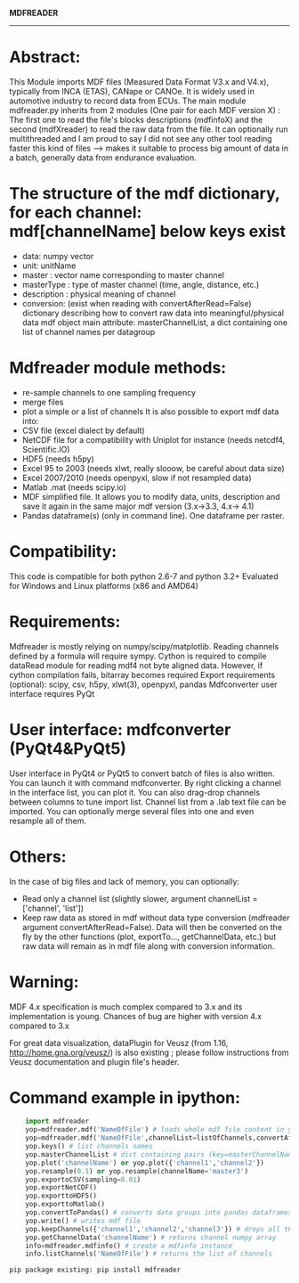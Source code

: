 **MDFREADER**
**************

Abstract:
=========
This Module imports MDF files (Measured Data Format V3.x and V4.x), typically from INCA (ETAS), CANape or CANOe. It is widely used in automotive industry to record data from ECUs. The main module mdfreader.py inherits from 2 modules (One pair for each MDF version X) : The first one to read the file's blocks descriptions (mdfinfoX) and the second (mdfXreader) to read the raw data from the file. It can optionally run multithreaded and I am proud to say I did not see any other tool reading faster this kind of files --> makes it suitable to process big amount of data in a batch, generally data from endurance evaluation.

The structure of the mdf dictionary, for each channel: mdf[channelName] below keys exist
===================================================================
* data: numpy vector
* unit: unitName
* master : vector name corresponding to master channel
* masterType : type of master channel (time, angle, distance, etc.)
* description : physical meaning of channel
* conversion: (exist when reading with convertAfterRead=False) dictionary describing how to convert raw data into meaningful/physical data
mdf object main attribute: masterChannelList, a dict containing one list of channel names per datagroup


Mdfreader module methods:
=========================
* re-sample channels to one sampling frequency
* merge files
* plot a simple or a list of channels
It is also possible to export mdf data into:
* CSV file (excel dialect by default)
* NetCDF file for a compatibility with Uniplot for instance (needs netcdf4, Scientific.IO)
* HDF5 (needs h5py)
* Excel 95 to 2003 (needs xlwt, really slooow, be careful about data size)
* Excel 2007/2010 (needs openpyxl, slow if not resampled data)
* Matlab .mat (needs scipy.io)
* MDF simplified file. It allows you to modify data, units, description and save it again in the same major mdf version (3.x->3.3, 4.x-> 4.1)
* Pandas dataframe(s) (only in command line). One dataframe per raster.

Compatibility:
==============
This code is compatible for both python 2.6-7 and python 3.2+
Evaluated for Windows and Linux platforms (x86 and AMD64)

Requirements:
=============
Mdfreader is mostly relying on numpy/scipy/matplotlib.
Reading channels defined by a formula will require sympy.
Cython is required to compile dataRead module for reading mdf4 not byte aligned data. However, if cython compilation fails, bitarray becomes required
Export requirements (optional): scipy, csv, h5py, xlwt(3), openpyxl, pandas
Mdfconverter user interface requires PyQt

User interface: mdfconverter (PyQt4&PyQt5)
==================================
User interface in PyQt4 or PyQt5 to convert batch of files is also written. You can launch it with command mdfconverter. By right clicking a channel in the interface list, you can plot it. You can also drag-drop channels between columns to tune import list. Channel list from a .lab text file can be imported. You can optionally merge several files into one and even resample all of them.

Others:
=======
In the case of big files and lack of memory, you can optionally:
* Read only a channel list (slightly slower, argument channelList = ['channel', 'list'])
* Keep raw data as stored in mdf without data type conversion (mdfreader argument convertAfterRead=False). Data will then be converted on the fly by the other functions (plot, exportTo..., getChannelData, etc.) but raw data will remain as in mdf file along with conversion information.

Warning:
========
MDF 4.x specification is much complex compared to 3.x and its implementation is young. Chances of bug are higher with version 4.x compared to 3.x

For great data visualization, dataPlugin for Veusz (from 1.16, http://home.gna.org/veusz/) is also existing ; please follow instructions from Veusz documentation and plugin file's header.

Command example in ipython:
===========================
```python
    import mdfreader
    yop=mdfreader.mdf('NameOfFile') # loads whole mdf file content in yop mdf object
    yop=mdfreader.mdf('NameOfFile',channelList=listOfChannels,convertAfterRead=False) # For max speed and smallest memory footprint
    yop.keys() # list channels names
    yop.masterChannelList # dict containing pairs (key=masterChannelName : value=listOfChannelNamesForThisMaster)
    yop.plot('channelName') or yop.plot({'channel1','channel2'})
    yop.resample(0.1) or yop.resample(channelName='master3')
    yop.exportoCSV(sampling=0.01)
    yop.exportNetCDF()
    yop.exporttoHDF5()
    yop.exporttoMatlab()
    yop.convertToPandas() # converts data groups into pandas dataframes
    yop.write() # writes mdf file
    yop.keepChannels({'channel1','channel2','channel3'}) # drops all the channels except the one in argument
    yop.getChannelData('channelName') # returns channel numpy array
    info=mdfreader.mdfinfo() # create a mdfinfo instance
    info.listChannels('NameOfFile') # returns the list of channels
```

```
pip package existing: pip install mdfreader
```
